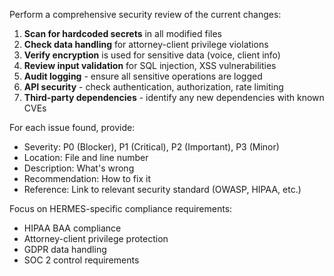 Perform a comprehensive security review of the current changes:

1. **Scan for hardcoded secrets** in all modified files
2. **Check data handling** for attorney-client privilege violations
3. **Verify encryption** is used for sensitive data (voice, client info)
4. **Review input validation** for SQL injection, XSS vulnerabilities
5. **Audit logging** - ensure all sensitive operations are logged
6. **API security** - check authentication, authorization, rate limiting
7. **Third-party dependencies** - identify any new dependencies with known CVEs

For each issue found, provide:
- Severity: P0 (Blocker), P1 (Critical), P2 (Important), P3 (Minor)
- Location: File and line number
- Description: What's wrong
- Recommendation: How to fix it
- Reference: Link to relevant security standard (OWASP, HIPAA, etc.)

Focus on HERMES-specific compliance requirements:
- HIPAA BAA compliance
- Attorney-client privilege protection  
- GDPR data handling
- SOC 2 control requirements